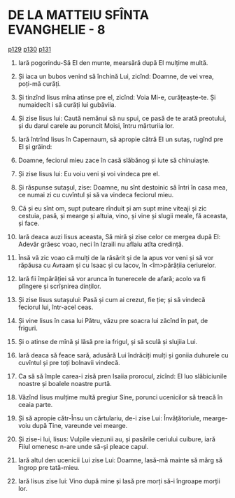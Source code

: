 # DE LA MATTEIU SFÎNTA EVANGHELIE - 8
[p129](src/p129.jpg) [p130](src/p130.jpg) [p131](src/p131.jpg)
<!-- CAP. 8 2. Gubăvitul curățit. 5. Credința sutașului. 10. Chemarea păgînilor. 12. Lăpădarea jidovilor. 14. Soacra lui Pătru să vindecă. 19. Cărturariul vrînd să meargă după Hristos. 23. Valuri în mare. 28. Doi îndrăciți să vindecă. 32. Draci întrară în porci. -->

1. Iară pogorindu-Să El den munte, mearsără după El mulțime multă.

2. Și iaca un bubos venind să închină Lui, zicînd: Doamne, de vei vrea, poți-mă curăți.

3. Și tinzînd Iisus mîna atinse pre el, zicînd: Voia Mi-e, curățeaște-te. Și numaidecît i să curăți lui gubăviia.

4. Și zise Iisus lui: Caută nemănui să nu spui, ce pasă de te arată preotului, și du darul carele au poruncit Moisi, întru mărturiia lor. 

5. Iară întrînd Iisus în Capernaum, să apropie cătră EI un sutaș, rugînd pre El și grăind:

6. Doamne, feciorul mieu zace în casă slăbănog și iute să chinuiaşte.

7. Și zise Iisus lui: Eu voiu veni și voi vindeca pre el.

8. Și răspunse sutașul, zise: Doamne, nu sînt destoinic să întri în casa mea, ce numai zi cu cuvîntul și să va vindeca feciorul mieu.

9. Că și eu sînt om, supt puteare rînduit și am supt mine viteaji și zic cestuia, pasă, și mearge și altuia, vino, și vine și slugii meale, fă aceasta, și face.

10. Iară deaca auzi Iisus aceasta, Să miră și zise celor ce mergea după El: Adevăr grăesc voao, neci în Izraili nu aflaiu atîta credință.

11. Însă vă zic voao că mulți de la răsărit și de la apus vor veni și să vor răpăusa cu Avraam și cu Isaac și cu Iacov, în <îm>părățiia ceriurelor.

12. Iară fii împărăției să vor arunca în tunerecele de afară; acolo va fi plîngere și scrîșnirea dinților.

13. Și zise Iisus sutașului: Pasă și cum ai crezut, fie ție; și să vindecă feciorul lui, într-acel ceas.

14. Și vine Iisus în casa lui Pătru, văzu pre soacra lui zăcînd în pat, de friguri.

15. Și o atinse de mînă și lăsă pre ia frigul, și să sculă și slujiia Lui.

16. Iară deaca să feace sară, adusără Lui îndrăciți mulți și goniia duhurele cu cuvîntul și pre toți bolnavii vindecă.

17. Ca să să împle carea-i zisă pren Isaiia prorocul, zicînd: El luo slăbiciunile noastre și boalele noastre purtă.

18. Văzînd Iisus mulțime multă pregiur Sine, porunci ucenicilor să treacă în ceaia parte.

19. Și să apropie cătr-Însu un cărtulariu, de-i zise Lui: Învățătoriule, mearge-voiu după Tine, vareunde vei mearge.

20. Și zise-i lui, Iisus: Vulpile viezunii au, și pasările ceriului cuibure, iară Fiiul omenesc n-are unde să-și pleace capul.

21. Iară altul den ucenicii Lui zise Lui: Doamne, lasă-mă mainte să mărg să îngrop pre tată-mieu.

22. Iară Iisus zise lui: Vino după mine și lasă pre morți să-i îngroape morții lor.
